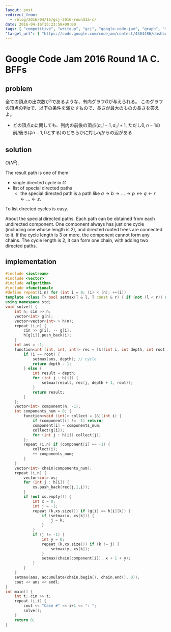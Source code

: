 ```yaml
---
layout: post
redirect_from:
  - /blog/2016/04/16/gcj-2016-round1a-c/
date: 2016-04-16T15:23:58+09:00
tags: [ "competitive", "writeup", "gcj", "google-code-jam", "graph", "tree" ]
"target_url": [ "https://code.google.com/codejam/contest/4304486/dashboard#s=p2" ]
---
```


# Google Code Jam 2016 Round 1A C. BFFs

## problem

全ての頂点の出次数が$1$であるような、有向グラフ$G$が与えられる。
このグラフの頂点の列$a$で、以下の条件を満たすもので、長さが最大のものの長さを答えよ。

-   どの頂点$a_i$に関しても、列内の前後の頂点($a\_{i-1}, a\_{i+1}$, ただし$0,n-1$の前/後ろは$n-1,0$とする)のどちらかに対し$a_i$からの辺がある

## solution

$O(N^2)$.

The result path is one of them:

-   single directed cycle in $G$
-   list of special directed paths
    -   the special directed path is a path like $a \rightarrow b \rightarrow \dots \rightarrow p \leftrightarrow q \leftarrow r \leftarrow \dots \leftarrow z$.

To list directed cycles is easy.

About the special directed paths.
Each path can be obtained from each undirected component.
One component always has just one cycle (including one whose length is $2$), and directed rooted trees are connected to it.
If the cycle length is $3$ or more, the component cannot form any chains.
The cycle length is $2$, it can form one chain, with adding two directed paths.


## implementation

``` c++
#include <iostream>
#include <vector>
#include <algorithm>
#include <functional>
#define repeat(i,n) for (int i = 0; (i) < (n); ++(i))
template <class T> bool setmax(T & l, T const & r) { if (not (l < r)) return false; l = r; return true; }
using namespace std;
void solve() {
    int n; cin >> n;
    vector<int> g(n);
    vector<vector<int> > h(n);
    repeat (i,n) {
        cin >> g[i]; -- g[i];
        h[g[i]].push_back(i);
    }
    int ans = -1;
    function<int (int, int, int)> rec = [&](int i, int depth, int root) {
        if (i == root) {
            setmax(ans, depth); // cycle
            return depth - 1;
        } else {
            int result = depth;
            for (int j : h[i]) {
                setmax(result, rec(j, depth + 1, root));
            }
            return result;
        }
    };
    vector<int> component(n, -1);
    int components_num = 0; {
        function<void (int)> collect = [&](int i) {
            if (component[i] != -1) return;
            component[i] = components_num;
            collect(g[i]);
            for (int j : h[i]) collect(j);
        };
        repeat (i,n) if (component[i] == -1) {
            collect(i);
            ++ components_num;
        }
    }
    vector<int> chain(components_num);
    repeat (i,n) {
        vector<int> xs;
        for (int j : h[i]) {
            xs.push_back(rec(j,1,i));
        }
        if (not xs.empty()) {
            int x = 0;
            int j = -1;
            repeat (k,xs.size()) if (g[i] == h[i][k]) {
                if (setmax(x, xs[k])) {
                    j = k;
                }
            }
            if (j != -1) {
                int y = 0;
                repeat (k,xs.size()) if (k != j) {
                    setmax(y, xs[k]);
                }
                setmax(chain[component[i]], x + 1 + y);
            }
        }
    }
    setmax(ans, accumulate(chain.begin(), chain.end(), 0));
    cout << ans << endl;
}
int main() {
    int t; cin >> t;
    repeat (i,t) {
        cout << "Case #" << i+1 << ": ";
        solve();
    }
    return 0;
}
```
